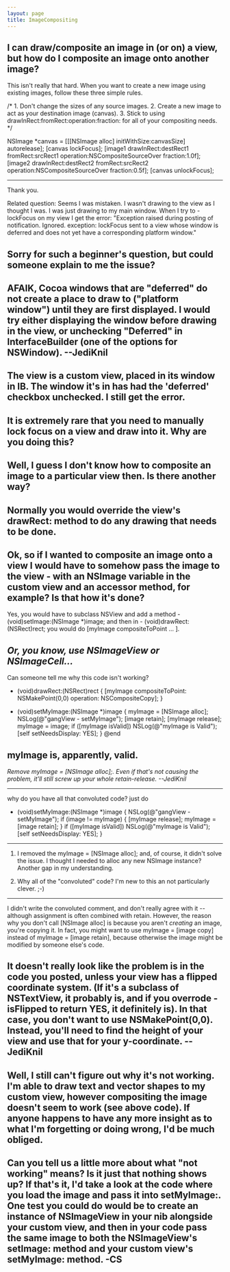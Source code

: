 ```yaml
---
layout: page
title: ImageCompositing
---
```




I can draw/composite an image in (or on) a view, but how do I composite an image onto another image?
----

This isn't really that hard. When you want to create a new image using existing images, follow these three simple rules.

    
/*
    1. Don't change the sizes of any source images.
    2. Create a new image to act as your destination image (canvas).
    3. Stick to using     drawInRect:fromRect:operation:fraction: for all of your compositing needs.
*/

NSImage *canvas = [[[NSImage alloc] initWithSize:canvasSize] autorelease];
[canvas lockFocus];
[image1 drawInRect:destRect1 fromRect:srcRect1
        operation:NSCompositeSourceOver fraction:1.0f];
[image2 drawInRect:destRect2 fromRect:srcRect2
        operation:NSCompositeSourceOver fraction:0.5f];
[canvas unlockFocus];


----
Thank you.

Related question:
Seems I was mistaken.  I wasn't drawing to the view as I thought I was.  I was just drawing to my main window.  When I try to -lockFocus on my view I get the error:
"Exception raised during posting of notification.  Ignored.  exception:  lockFocus sent to a view whose window is deferred and does not yet have a corresponding platform window."

Sorry for such a beginner's question, but could someone explain to me the issue?
----
AFAIK, Cocoa windows that are "deferred" do not create a place to draw to ("platform window") until they are first displayed. I would try either displaying the window before drawing in the view, or unchecking "Deferred" in InterfaceBuilder (one of the options for NSWindow). --JediKnil
----
The view is a custom view, placed in its window in IB.  The window it's in has had the 'deferred' checkbox unchecked.  I still get the error.
----
It is extremely rare that you need to manually lock focus on a view and draw into it. Why are you doing this?
----
Well, I guess I don't know how to composite an image to a particular view then.  Is there another way?
----
Normally you would override the view's drawRect: method to do any drawing that needs to be done.
----
Ok, so if I wanted to composite an image onto a view I would have to somehow pass the image to the view - with an NSImage variable in the custom view and an accessor method, for example?  Is that how it's done?
----

Yes, you would have to subclass NSView and add a method     - (void)setImage:(NSImage *)image; and then in     - (void)drawRect:(NSRect)rect; you would do     [myImage compositeToPoint ... ].

*Or, you know, use NSImageView or NSImageCell...*
----
Can someone tell me why this code isn't working?

    
- (void)drawRect:(NSRect)rect
{
	[myImage compositeToPoint: NSMakePoint(0,0)
					operation: NSCompositeCopy];
}

- (void)setMyImage:(NSImage *)image
{
	myImage = [NSImage alloc];
	NSLog(@"gangView - setMyImage");
	[image retain];
	[myImage release];
	myImage = image;
	if ([myImage isValid]) NSLog(@"myImage is Valid");
	[self setNeedsDisplay: YES];
}
@end

myImage is, apparently, valid.
----
*Remove     myImage = [NSImage alloc];. Even if that's not causing the problem, it'll still screw up your whole retain-release. --JediKnil*

----

why do you have all that convoluted code? just do
    
- (void)setMyImage:(NSImage *)image
{
	NSLog(@"gangView - setMyImage");
	if (image != myImage)
        {
            [myImage release];
            myImage = [image retain];
        }
	if ([myImage isValid]) NSLog(@"myImage is Valid");
	[self setNeedsDisplay: YES];
}

----
1)  I removed the     myImage = [NSImage alloc]; and, of course, it didn't solve the issue.  I thought I needed to alloc any new NSImage instance?  Another gap in my understanding.

2)  Why all of the "convoluted" code?  I'm new to this an not particularly clever.  ;-)
----
I didn't write the convoluted comment, and don't really agree with it -- although assignment is often combined with retain. However, the reason why you don't call     [NSImage alloc] is because you aren't *creating* an image, you're copying it. In fact, you might want to use     myImage = [image copy] instead of     myImage = [image retain], because otherwise the image might be modified by someone else's code.

It doesn't really look like the problem is in the code you posted, unless your view has a flipped coordinate system. (If it's a subclass of NSTextView, it probably is, and if you overrode     -isFlipped to return     YES, it definitely is). In that case, you don't want to use     NSMakePoint(0,0). Instead, you'll need to find the height of your view and use that for your y-coordinate. --JediKnil
----
Well, I still can't figure out why it's not working.  I'm able to draw text and vector shapes to my custom view, however compositing the image doesn't seem to work (see above code).  If anyone happens to have any more insight as to what I'm forgetting or doing wrong, I'd be much obliged.
----
Can you tell us a little more about what "not working" means? Is it just that nothing shows up? If that's it, I'd take a look at the code where you load the image and pass it into setMyImage:. One test you could do would be to create an instance of NSImageView in your nib alongside your custom view, and then in your code pass the same image to both the NSImageView's setImage: method and your custom view's setMyImage: method. -CS
----

